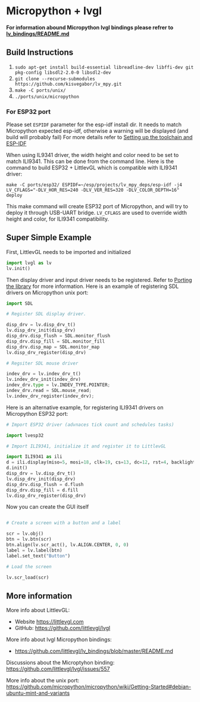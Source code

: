 # Micropython + lvgl

**For information abound Micropython lvgl bindings please refrer to [lv_bindings/README.md](https://github.com/littlevgl/lv_bindings/blob/master/README.md)**

## Build Instructions

1. `sudo apt-get install build-essential libreadline-dev libffi-dev git pkg-config libsdl2-2.0-0 libsdl2-dev`
2. `git clone --recurse-submodules https://github.com/kisvegabor/lv_mpy.git`
3. `make -C ports/unix/`
6. `./ports/unix/micropython`

### For ESP32 port

Please set `ESPIDF` parameter for the esp-idf install dir.
It needs to match Micropython expected esp-idf, otherwise a warning will be displayed (and build will probably fail)
For more details refer to [Setting up the toolchain and ESP-IDF](https://github.com/littlevgl/lv_micropython/blob/master/ports/esp32/README.md#setting-up-the-toolchain-and-esp-idf)

When using IL9341 driver, the width height and color need to be set to match ILI9341. This can be done from the command line.
Here is the command to build ESP32 + LittlevGL which is compatible with ILI9341 driver:

`make -C ports/esp32/ ESPIDF=~/esp/projects/lv_mpy_deps/esp-idf -j4 LV_CFLAGS="-DLV_HOR_RES=240 -DLV_VER_RES=320 -DLV_COLOR_DEPTH=16" deploy`

This make command will create ESP32 port of Micropython, and will try to deploy it through USB-UART bridge.
`LV_CFLAGS` are used to override width height and color, for ILI9341 compatibility.

## Super Simple Example

First, LittlevGL needs to be imported and initialized

```python
import lvgl as lv
lv.init()
```

Then display driver and input driver needs to be registered.
Refer to [Porting the library](https://docs.littlevgl.com/#Porting) for more information.
Here is an example of registering SDL drivers on Micropython unix port:

```python
import SDL

# Register SDL display driver.

disp_drv = lv.disp_drv_t()
lv.disp_drv_init(disp_drv)
disp_drv.disp_flush = SDL.monitor_flush
disp_drv.disp_fill = SDL.monitor_fill
disp_drv.disp_map = SDL.monitor_map
lv.disp_drv_register(disp_drv)

# Regsiter SDL mouse driver

indev_drv = lv.indev_drv_t()
lv.indev_drv_init(indev_drv) 
indev_drv.type = lv.INDEV_TYPE.POINTER;
indev_drv.read = SDL.mouse_read;
lv.indev_drv_register(indev_drv);
```

Here is an alternative example, for registering ILI9341 drivers on Micropython ESP32 port:

```python
# Import ESP32 driver (advnaces tick count and schedules tasks)

import lvesp32

# Import ILI9341, initialize it and register it to LittlevGL

import ILI9341 as ili
d = ili.display(miso=5, mosi=18, clk=19, cs=13, dc=12, rst=4, backlight=2)
d.init()
disp_drv = lv.disp_drv_t()
lv.disp_drv_init(disp_drv)
disp_drv.disp_flush = d.flush
disp_drv.disp_fill = d.fill
lv.disp_drv_register(disp_drv)
```

Now you can create the GUI itself

```python

# Create a screen with a button and a label

scr = lv.obj()
btn = lv.btn(scr)
btn.align(lv.scr_act(), lv.ALIGN.CENTER, 0, 0)
label = lv.label(btn)
label.set_text("Button")

# Load the screen

lv.scr_load(scr)

```

## More information

More info about LittlevGL: 
- Website https://littlevgl.com
- GitHub: https://github.com/littlevgl/lvgl

More info about lvgl Micropython bindings:
- https://github.com/littlevgl/lv_bindings/blob/master/README.md

Discussions about the Microptyhon binding: https://github.com/littlevgl/lvgl/issues/557

More info about the unix port: https://github.com/micropython/micropython/wiki/Getting-Started#debian-ubuntu-mint-and-variants



